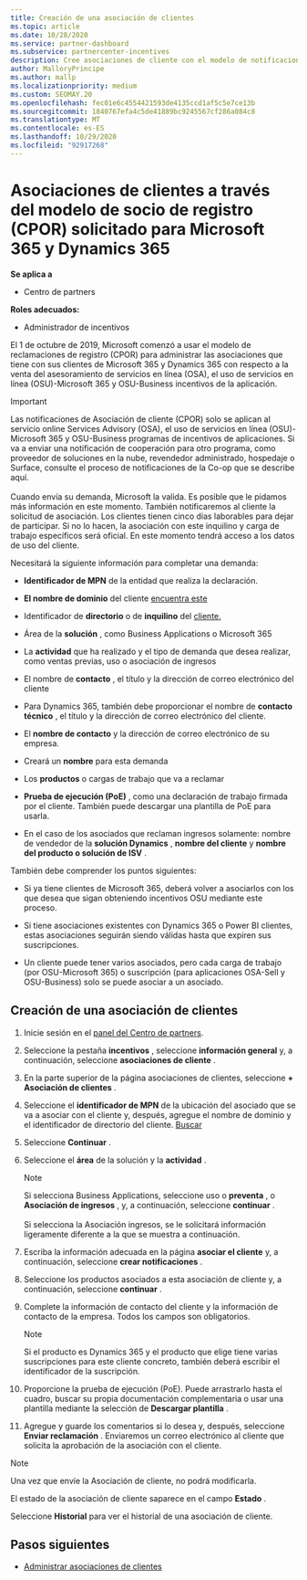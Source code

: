 ```yaml
---
title: Creación de una asociación de clientes
ms.topic: article
ms.date: 10/28/2020
ms.service: partner-dashboard
ms.subservice: partnercenter-incentives
description: Cree asociaciones de cliente con el modelo de notificaciones de registro (CPOR). Ayuda a administrar las ventas, el uso, los incentivos de Microsoft 365 & Dynamics 365 clientes.
author: MalloryPrincipe
ms.author: mallp
ms.localizationpriority: medium
ms.custom: SEOMAY.20
ms.openlocfilehash: fec01e6c4554421593de4135ccd1af5c5e7ce13b
ms.sourcegitcommit: 1840767efa4c5de41889bc9245567cf286a084c8
ms.translationtype: MT
ms.contentlocale: es-ES
ms.lasthandoff: 10/29/2020
ms.locfileid: "92917268"
---
```

# <a name="customer-associations-via-the-claimed-partner-of-record-cpor-model-for-microsoft-365-and-dynamics-365"></a>Asociaciones de clientes a través del modelo de socio de registro (CPOR) solicitado para Microsoft 365 y Dynamics 365

**Se aplica a**

- Centro de partners

**Roles adecuados:**

- Administrador de incentivos

El 1 de octubre de 2019, Microsoft comenzó a usar el modelo de reclamaciones de registro (CPOR) para administrar las asociaciones que tiene con sus clientes de Microsoft 365 y Dynamics 365 con respecto a la venta del asesoramiento de servicios en línea (OSA), el uso de servicios en línea (OSU)-Microsoft 365 y OSU-Business incentivos de la aplicación.

>[!Important]
> Las notificaciones de Asociación de cliente (CPOR) solo se aplican al servicio online Services Advisory (OSA), el uso de servicios en línea (OSU)-Microsoft 365 y OSU-Business programas de incentivos de aplicaciones. Si va a enviar una notificación de cooperación para otro programa, como proveedor de soluciones en la nube, revendedor administrado, hospedaje o Surface, consulte el proceso de notificaciones de la Co-op que se describe aquí. <br><br>Cuando envía su demanda, Microsoft la valida. Es posible que le pidamos más información en este momento. También notificaremos al cliente la solicitud de asociación. Los clientes tienen cinco días laborables para dejar de participar. Si no lo hacen, la asociación con este inquilino y carga de trabajo específicos será oficial. En este momento tendrá acceso a los datos de uso del cliente. 

Necesitará la siguiente información para completar una demanda:

- **Identificador de MPN** de la entidad que realiza la declaración.

- **El nombre de dominio** del cliente [encuentra este](find-ids-and-domain-names.md)

- Identificador de **directorio** o de **inquilino** del [cliente.](find-ids-and-domain-names.md)

- Área de la **solución** , como Business Applications o Microsoft 365

- La **actividad** que ha realizado y el tipo de demanda que desea realizar, como ventas previas, uso o asociación de ingresos

- El nombre de **contacto** , el título y la dirección de correo electrónico del cliente

- Para Dynamics 365, también debe proporcionar el nombre de **contacto técnico** , el título y la dirección de correo electrónico del cliente.

- El **nombre de contacto** y la dirección de correo electrónico de su empresa.

- Creará un **nombre** para esta demanda

- Los **productos** o cargas de trabajo que va a reclamar

- **Prueba de ejecución (PoE)** , como una declaración de trabajo firmada por el cliente. También puede descargar una plantilla de PoE para usarla.

- En el caso de los asociados que reclaman ingresos solamente: nombre de vendedor de la **solución Dynamics** , **nombre del cliente** y **nombre del producto o solución de ISV** . 

También debe comprender los puntos siguientes:

- Si ya tiene clientes de Microsoft 365, deberá volver a asociarlos con los que desea que sigan obteniendo incentivos OSU mediante este proceso.

- Si tiene asociaciones existentes con Dynamics 365 o Power BI clientes, estas asociaciones seguirán siendo válidas hasta que expiren sus suscripciones.

- Un cliente puede tener varios asociados, pero cada carga de trabajo (por OSU-Microsoft 365) o suscripción (para aplicaciones OSA-Sell y OSU-Business) solo se puede asociar a un asociado.

## <a name="create-a-customer-association"></a>Creación de una asociación de clientes

1. Inicie sesión en el [panel del Centro de partners](https://partner.microsoft.com/dashboard/).

2. Seleccione la pestaña **incentivos** , seleccione **información general** y, a continuación, seleccione **asociaciones de cliente** .

3. En la parte superior de la página asociaciones de clientes, seleccione **+ Asociación de clientes** .

4. Seleccione el **identificador de MPN** de la ubicación del asociado que se va a asociar con el cliente y, después, agregue el nombre de dominio y el identificador de directorio del cliente. [Buscar](find-ids-and-domain-names.md)

5. Seleccione **Continuar** .

6. Seleccione el **área** de la solución y la **actividad** . 

   >[!Note]
   >
   >Si selecciona Business Applications, seleccione uso o **preventa** , o **Asociación de ingresos** , y, a continuación, seleccione **continuar** . 
   <br><br>Si selecciona la Asociación ingresos, se le solicitará información ligeramente diferente a la que se muestra a continuación.

7. Escriba la información adecuada en la página **asociar el cliente** y, a continuación, seleccione **crear notificaciones** .

8. Seleccione los productos asociados a esta asociación de cliente y, a continuación, seleccione **continuar** .

9. Complete la información de contacto del cliente y la información de contacto de la empresa. Todos los campos son obligatorios. 

   >[!NOTE]
   >Si el producto es Dynamics 365 y el producto que elige tiene varias suscripciones para este cliente concreto, también deberá escribir el identificador de la suscripción.

10. Proporcione la prueba de ejecución (PoE). Puede arrastrarlo hasta el cuadro, buscar su propia documentación complementaria o usar una plantilla mediante la selección de **Descargar plantilla** . 

11. Agregue y guarde los comentarios si lo desea y, después, seleccione **Enviar reclamación** . Enviaremos un correo electrónico al cliente que solicita la aprobación de la asociación con el cliente.

   >[!NOTE]
   >Una vez que envíe la Asociación de cliente, no podrá modificarla.

El estado de la asociación de cliente saparece en el campo **Estado** .

Seleccione **Historial** para ver el historial de una asociación de cliente.

## <a name="next-steps"></a>Pasos siguientes

- [Administrar asociaciones de clientes](incentives-manage-customer-associations.md)